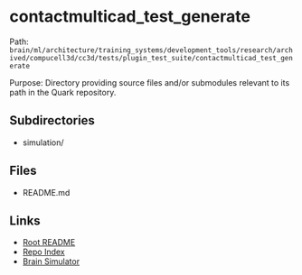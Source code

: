 # contactmulticad_test_generate

Path: `brain/ml/architecture/training_systems/development_tools/research/archived/compucell3d/cc3d/tests/plugin_test_suite/contactmulticad_test_generate`

Purpose: Directory providing source files and/or submodules relevant to its path in the Quark repository.

## Subdirectories
- simulation/

## Files
- README.md

## Links
- [Root README](../../../../../../../../../../../README.md)
- [Repo Index](../../../../../../../../../../../repo_index.json)
- [Brain Simulator](../../../../../../../../../../../brain/architecture/brain_simulator.py)
